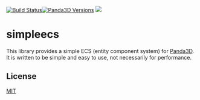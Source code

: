[![Build Status](https://travis-ci.org/Moguri/panda3d-simpleecs.svg?branch=master)](https://travis-ci.org/Moguri/panda3d-simpleecs)[![Panda3D Versions](https://img.shields.io/badge/panda3d-1.9%2C%201.10-blue.svg)](https://www.panda3d.org/)
[![](https://img.shields.io/github/license/Moguri/pman.svg)](https://choosealicense.com/licenses/mit/)

# simpleecs
This library provides a simple ECS (entity component system) for [Panda3D](https://github.com/panda3d/panda3d).
It is written to be simple and easy to use, not necessarily for performance.

## License

[MIT](https://choosealicense.com/licenses/mit/)
